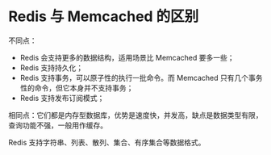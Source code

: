 # Redis 与 Memcached 的区别

不同点：

- Redis 会支持更多的数据结构，适用场景比 Memcached 要多一些；
- Redis 支持持久化；
- Redis 支持事务，可以原子性的执行一批命令。而 Memcached 只有几个事务性的命令，但它本身并不支持事务；
- Redis 支持发布订阅模式；

相同点：它们都是内存型数据库，优势是速度快，并发高，缺点是数据类型有限，查询功能不强，一般用作缓存。

Redis 支持字符串、列表、散列、集合、有序集合等数据格式。